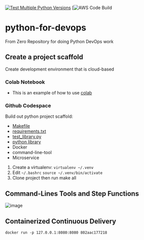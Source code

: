 [![Test Multiple Python Versions](https://github.com/chavitdew/python-for-devops-mar2025/actions/workflows/main.yml/badge.svg)](https://github.com/chavitdew/python-for-devops-mar2025/actions/workflows/main.yml)
[![AWS Code Build](https://codebuild.ap-southeast-1.amazonaws.com/badges?uuid=eyJlbmNyeXB0ZWREYXRhIjoia2JRdVlLY2tueVN0VVhoWjJYNVdMeWxYWEtyb0dkY0U2NFBKMzl6MGVDNXpROVZaNXRXVnd0MUl0Q0kraERReHhucyt5RDc5S0lyakkvc0hjcytPUU5NPSIsIml2UGFyYW1ldGVyU3BlYyI6IkhGSHlXZmhqWDJObEtOTEIiLCJtYXRlcmlhbFNldFNlcmlhbCI6MX0%3D&branch=main)

# python-for-devops
From Zero Repository for doing  Python DevOps work

## Create a project scaffold
Create development environment that is cloud-based
### Colab Notebook
* This is an example of how to use [colab](https://github.com/chavitdew/python-for-devops-mar2025/blob/85f690f30ee857d321e33d7cb20a3a920145fc4f/getting_started_python.ipynb)
### Github Codespace
Build out python project scaffold:
* [Makefile](https://github.com/chavitdew/python-for-devops-mar2025/blob/051c9d242ab89801ef19963150860847b47dff3c/Makefile)
* [requirements.txt](https://github.com/chavitdew/python-for-devops-mar2025/blob/051c9d242ab89801ef19963150860847b47dff3c/requirements.txt)
* [test_library.py](https://github.com/chavitdew/python-for-devops-mar2025/blob/051c9d242ab89801ef19963150860847b47dff3c/test_devopslib.py)
* [python library](https://github.com/chavitdew/python-for-devops-mar2025/tree/051c9d242ab89801ef19963150860847b47dff3c/devopslib)
* Docker
* command-line-tool
* Microservice 
1. Create a virtualenv: `virtualenv ~/.venv`
2. Edit `~/.bashrc` `source ~/.venv/bin/activate`
3. Clone project then run make all
## Command-Lines Tools and Step Functions
![image](https://github.com/user-attachments/assets/2c7630f9-e554-46f4-94fa-34f7573d988f)

## Containerized Continuous Delivery
`docker run -p 127.0.0.1:8080:8080 802aac177218`
